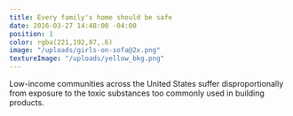 ```yaml
---
title: Every family's home should be safe
date: 2016-03-27 14:48:00 -04:00
position: 1
color: rgba(221,192,87,.6)
image: "/uploads/girls-on-sofa@2x.png"
textureImage: "/uploads/yellow_bkg.png"
---
```


Low-income communities across the United States suffer disproportionally from exposure to the toxic substances too commonly used in building products.
